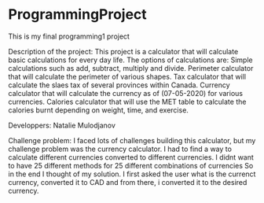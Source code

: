 # ProgrammingProject
This is my final programming1 project 

Description of the project: This project is a calculator that will calculate basic calculations for every day life. The options of calculations are:
Simple calculations such as add, subtract, multiply and divide.
Perimeter calculator that will calculate the perimeter of various shapes.
Tax calculator that will calculate the slaes tax of several provinces within Canada.
Currency calculator that will calculate the currency as of (07-05-2020) for various currencies.
Calories calculator that will use the MET table to calculate the calories burnt depending on weight, time, and exercise.

Developpers: Natalie Mulodjanov

Challenge problem: I faced lots of challenges building this calculator, but my challenge problem was the currency calculator.
I had to find a way to calculate different currencies converted to different currencies. I didnt want to have 25 different methods
for 25 different combinations of currencies So in the end I thought of my solution. I first asked the user what is the currenct currency, 
converted it to CAD and from there, i converted it to the desired currency.
